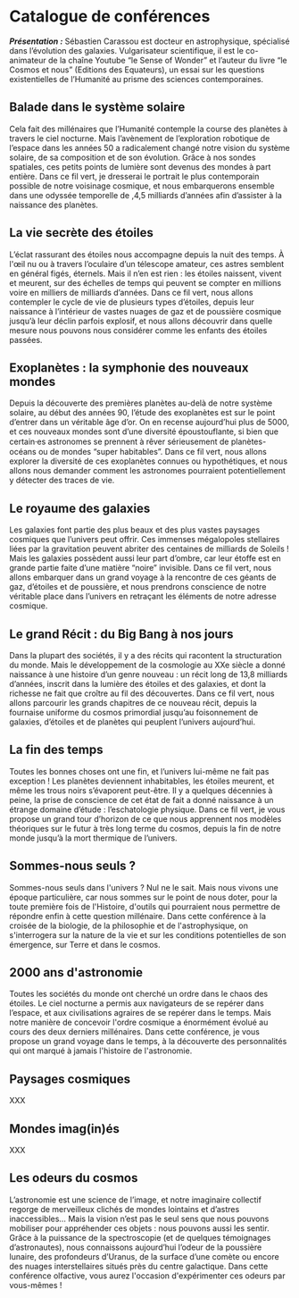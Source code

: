 # Catalogue de conférences

***Présentation :*** Sébastien Carassou est docteur en astrophysique, spécialisé dans l’évolution des galaxies. Vulgarisateur scientifique, il est le co-animateur de la chaîne Youtube “le Sense of Wonder” et l’auteur du livre “le Cosmos et nous” (Editions des Equateurs), un essai sur les questions existentielles de l’Humanité au prisme des sciences contemporaines.

## Balade dans le système solaire

Cela fait des millénaires que l’Humanité contemple la course des planètes à travers le ciel nocturne. Mais l’avènement de l’exploration robotique de l’espace dans les années 50 a radicalement changé notre vision du système solaire, de sa composition et de son évolution. Grâce à nos sondes spatiales, ces petits points de lumière sont devenus des mondes à part entière. Dans ce fil vert, je dresserai le portrait le plus contemporain possible de notre voisinage cosmique, et nous embarquerons ensemble dans une odyssée temporelle de ,4,5 milliards d’années afin d’assister à la naissance des planètes.

## La vie secrète des étoiles

L’éclat rassurant des étoiles nous accompagne depuis la nuit des temps. À l'œil nu ou à travers l’oculaire d’un télescope amateur, ces astres semblent en général figés, éternels. Mais il n’en est rien : les étoiles naissent, vivent et meurent, sur des échelles de temps qui peuvent se compter en millions voire en milliers de milliards d’années. Dans ce fil vert, nous allons contempler le cycle de vie de plusieurs types d’étoiles, depuis leur naissance à l’intérieur de vastes nuages de gaz et de poussière cosmique jusqu’à leur déclin parfois explosif, et nous allons découvrir dans quelle mesure nous pouvons nous considérer comme les enfants des étoiles passées.

## Exoplanètes : la symphonie des nouveaux mondes

Depuis la découverte des premières planètes au-delà de notre système solaire, au début des années 90, l’étude des exoplanètes est sur le point d’entrer dans un véritable âge d’or. On en recense aujourd’hui plus de 5000, et ces nouveaux mondes sont d’une diversité époustouflante, si bien que certain⸱es astronomes se prennent à rêver sérieusement de planètes-océans ou de mondes “super habitables”. Dans ce fil vert, nous allons explorer la diversité de ces exoplanètes connues ou hypothétiques, et nous allons nous demander comment les astronomes pourraient potentiellement y détecter des traces de vie.

## Le royaume des galaxies

Les galaxies font partie des plus beaux et des plus vastes paysages cosmiques que l’univers peut offrir. Ces immenses mégalopoles stellaires liées par la gravitation peuvent abriter des centaines de milliards de Soleils ! Mais les galaxies possèdent aussi leur part d’ombre, car leur étoffe est en grande partie faite d’une matière “noire” invisible. Dans ce fil vert, nous allons embarquer dans un grand voyage à la rencontre de ces géants de gaz, d’étoiles et de poussière, et nous prendrons conscience de notre véritable place dans l’univers en retraçant les éléments de notre adresse cosmique. 

## Le grand Récit : du Big Bang à nos jours

Dans la plupart des sociétés, il y a des récits qui racontent la structuration du monde. Mais le développement de la cosmologie au XXe siècle a donné naissance à une histoire d’un genre nouveau : un récit long de 13,8 milliards d’années, inscrit dans la lumière des étoiles et des galaxies, et dont la richesse ne fait que croître au fil des découvertes. Dans ce fil vert, nous allons parcourir les grands chapitres de ce nouveau récit, depuis la fournaise uniforme du cosmos primordial jusqu’au foisonnement de galaxies, d’étoiles et de planètes qui peuplent l’univers aujourd’hui.

## La fin des temps

Toutes les bonnes choses ont une fin, et l’univers lui-même ne fait pas exception ! Les planètes deviennent inhabitables, les étoiles meurent, et même les trous noirs s’évaporent peut-être. Il y a quelques décennies à peine, la prise de conscience de cet état de fait a donné naissance à un étrange domaine d’étude : l’eschatologie physique. Dans ce fil vert, je vous propose un grand tour d’horizon de ce que nous apprennent nos modèles théoriques sur le futur à très long terme du cosmos, depuis la fin de notre monde jusqu’à la mort thermique de l’univers.

## Sommes-nous seuls ?

Sommes-nous seuls dans l'univers ? Nul ne le sait. Mais nous vivons une époque particulière, car nous sommes sur le point de nous doter, pour la toute première fois de l'Histoire, d'outils qui pourraient nous permettre de répondre enfin à cette question millénaire. Dans cette conférence à la croisée de la biologie, de la philosophie et de l'astrophysique, on s'interrogera sur la nature de la vie et sur les conditions potentielles de son émergence, sur Terre et dans le cosmos. 

## 2000 ans d'astronomie

Toutes les sociétés du monde ont cherché un ordre dans le chaos des étoiles. Le ciel nocturne a permis aux navigateurs de se repérer dans l’espace, et aux civilisations agraires de se repérer dans le temps. Mais notre manière de concevoir l'ordre cosmique a énormément évolué au cours des deux derniers millénaires. Dans cette conférence, je vous propose un grand voyage dans le temps, à la découverte des personnalités qui ont marqué à jamais l'histoire de l'astronomie.

## Paysages cosmiques

XXX

## Mondes imag(in)és

XXX

## Les odeurs du cosmos

L’astronomie est une science de l’image, et notre imaginaire collectif regorge de merveilleux clichés de mondes lointains et d’astres inaccessibles…
Mais la vision n’est pas le seul sens que nous pouvons mobiliser pour appréhender ces objets : nous pouvons aussi les sentir. Grâce à la puissance de la spectroscopie (et de quelques témoignages d’astronautes), nous connaissons aujourd’hui l’odeur de la poussière lunaire, des profondeurs d’Uranus, de la surface d’une comète ou encore des nuages interstellaires situés près du centre galactique. Dans cette conférence olfactive, vous aurez l'occasion d'expérimenter ces odeurs par vous-mêmes ! 
